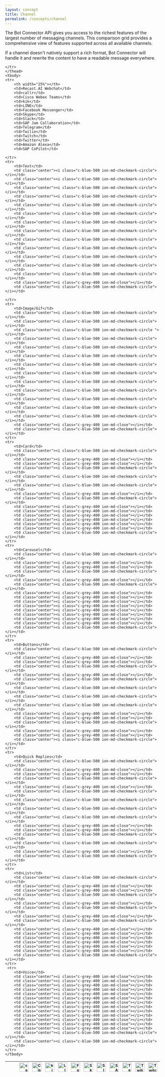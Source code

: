 ```yaml
---
layout: concept
title: Channel
permalink: /concepts/channel
---
```


The Bot Connector API gives you access to the richest features of the largest number of messaging channels.
This comparison grid provides a comprehensive view of features supported across all available channels.

If a channel doesn't natively support a rich format, Bot Connector will handle it and rewrite the content to have a readable message everywhere.

<table class="mb3" style="width: 100%; text-align: center">
    <thead>
    <tr style='font-size: 12px'>
        <th width="25%"></th>
        <th width="50px" style="text-align: center;"><i class="ion-ios-chatbubbles c-amber-500"
                                                        style="font-size: 30px; width: 40px; margin: 0px 0.5rem;"></i>
        </th>
        <th width="50px" style="text-align: center;"><img class="custom mx-auto mb1 noShadow"
                                                          src="https://www.recast.ai/assets/images/integrations/callr.png" width="30px"
                                                          alt="callr"></th>
        <th width="50px" style="text-align: center;"><img class="custom mx-auto mb1 noShadow"
                                                          src="https://cdn.recast.ai/man/channels/cisco.png" width="30px"
                                                          alt="Cisco Webex Teams"></th>
        <th width="50px" style="text-align: center;"><img class="custom mx-auto mb1 noShadow"
                                                          src="https://www.recast.ai/assets/images/integrations/kik.svg" width="30px" alt="kik">
        </th>
        <th width="50px" style="text-align: center;"><img class="custom mx-auto mb1 noShadow"
                                                          src="https://www.recast.ai/assets/images/integrations/line.svg" width="30px"
                                                          alt="LINE"></th>
        <th width="50px" style="text-align: center;"><img class="custom mx-auto mb1 noShadow"
                                                          src="https://www.recast.ai/assets/images/integrations/messenger.svg" width="30px"
                                                          alt="Facebook Messenger"></th>
        <th width="50px" style="text-align: center;"><img class="custom mx-auto mb1 noShadow"
                                                          src="https://www.recast.ai/assets/images/integrations/skype.svg" width="30px"
                                                          alt="Skype"></th>
        <th width="50px" style="text-align: center;"><img class="custom mx-auto mb1 noShadow"
                                                          src="https://www.recast.ai/assets/images/integrations/slack.svg" width="30px"
                                                          alt="Slack"></th>
        <th width="50px" style="text-align: center;"><img class="custom mx-auto mb1 noShadow"
                                                          src="https://www.recast.ai/assets/images/integrations/sapjam.png" width="30px"
                                                          alt="SAP Jam Collaboration"></th>
        <th width="50px" style="text-align: center;"><img class="custom mx-auto mb1 noShadow"
                                                          src="https://www.recast.ai/assets/images/integrations/telegram.svg" width="30px"
                                                          alt="Telegram"></th>
        <th width="50px" style="text-align: center;"><img class="custom mx-auto mb1 noShadow"
                                                          src="https://www.recast.ai/assets/images/integrations/twilio.svg" width="30px"
                                                          alt="Twilio"></th>
        <th width="50px" style="text-align: center;"><img class="custom mx-auto mb1 noShadow"
                                                          src="https://www.recast.ai/assets/images/integrations/twitch.svg" width="30px"
                                                          alt="Twitch"></th>
        <th width="50px" style="text-align: center;"><img class="custom mx-auto mb1 noShadow"
                                                          src="https://www.recast.ai/assets/images/integrations/twitter.svg" width="30px"
                                                          alt="Twitter"></th>
        <th width="50px" style="text-align: center;"><img class="custom mx-auto mb1 noShadow"
                                                          src="https://cdn.recast.ai/man/channels/alexa.png" width="30px"
                                                          alt="Amazon Alexa"></th>
        <th width="50px" style="text-align: center;"><img class="custom mx-auto mb1 noShadow"
                                                          src="https://cdn.recast.ai/man/copilot.png" width="30px"
                                                          alt="SAP CoPilot"></th>
        
    </tr>
    </thead>
    <tbody>
    <tr>
        <th width="25%"></th>
        <td>Recast.AI Webchat</td>
        <td>callr</td>
        <td>Cisco Webex Teams</td>
        <td>kik</td>
        <td>LINE</td>
        <td>Facebook Messenger</td>
        <td>Skype</td>
        <td>Slack</td>
        <td>SAP Jam Collaboration</td>
        <td>Telegram</td>
        <td>Twilio</td>
        <td>Twitch</td>
        <td>Twitter</td>
        <td>Amazon Alexa</td>
        <td>SAP CoPilot</td>

    </tr>
    <tr>
        <td>Text</td>
        <td class="center"><i class="c-blue-500 ion-md-checkmark-circle"></i></td>
        <td class="center"><i class="c-blue-500 ion-md-checkmark-circle"></i></td>
        <td class="center"><i class="c-blue-500 ion-md-checkmark-circle"></i></td>
        <td class="center"><i class="c-blue-500 ion-md-checkmark-circle"></i></td>
        <td class="center"><i class="c-blue-500 ion-md-checkmark-circle"></i></td>
        <td class="center"><i class="c-blue-500 ion-md-checkmark-circle"></i></td>
        <td class="center"><i class="c-blue-500 ion-md-checkmark-circle"></i></td>
        <td class="center"><i class="c-blue-500 ion-md-checkmark-circle"></i></td>
        <td class="center"><i class="c-blue-500 ion-md-checkmark-circle"></i></td>
        <td class="center"><i class="c-blue-500 ion-md-checkmark-circle"></i></td>
        <td class="center"><i class="c-blue-500 ion-md-checkmark-circle"></i></td>
        <td class="center"><i class="c-blue-500 ion-md-checkmark-circle"></i></td>
        <td class="center"><i class="c-blue-500 ion-md-checkmark-circle"></i></td>
        <td class="center"><i class="c-grey-400 ion-md-close"></i></td>
        <td class="center"><i class="c-blue-500 ion-md-checkmark-circle"></i></td>
        
    </tr>
    <tr>
        <td>Image/Gif</td>
        <td class="center"><i class="c-blue-500 ion-md-checkmark-circle"></i></td>
        <td class="center"><i class="c-blue-500 ion-md-checkmark-circle"></i></td>
        <td class="center"><i class="c-blue-500 ion-md-checkmark-circle "></i></td>
        <td class="center"><i class="c-blue-500 ion-md-checkmark-circle"></i></td>
        <td class="center"><i class="c-blue-500 ion-md-checkmark-circle"></i></td>
        <td class="center"><i class="c-blue-500 ion-md-checkmark-circle"></i></td>
        <td class="center"><i class="c-blue-500 ion-md-checkmark-circle"></i></td>
        <td class="center"><i class="c-blue-500 ion-md-checkmark-circle"></i></td>
        <td class="center"><i class="c-blue-500 ion-md-checkmark-circle"></i></td>
        <td class="center"><i class="c-blue-500 ion-md-checkmark-circle"></i></td>
        <td class="center"><i class="c-blue-500 ion-md-checkmark-circle"></i></td>
        <td class="center"><i class="c-blue-500 ion-md-checkmark-circle"></i></td>
        <td class="center"><i class="c-blue-500 ion-md-checkmark-circle"></i></td>
        <td class="center"><i class="c-grey-400 ion-md-close"></i></td>
        <td class="center"><i class="c-blue-500 ion-md-checkmark-circle"></i></td>
    </tr>
    <tr>
        <td>Card</td>
        <td class="center"><i class="c-blue-500 ion-md-checkmark-circle"></i></td>
        <td class="center"><i class="c-grey-400 ion-md-close"></i></td>
        <td class="center"><i class="c-grey-400 ion-md-close"></i></td>
        <td class="center"><i class="c-blue-500 ion-md-checkmark-circle"></i></td>
        <td class="center"><i class="c-blue-500 ion-md-checkmark-circle"></i></td>
        <td class="center"><i class="c-blue-500 ion-md-checkmark-circle"></i></td>
        <td class="center"><i class="c-grey-400 ion-md-close"></i></td>
        <td class="center"><i class="c-blue-500 ion-md-checkmark-circle"></i></td>
        <td class="center"><i class="c-grey-400 ion-md-close"></i></td>
        <td class="center"><i class="c-grey-400 ion-md-close"></i></td>
        <td class="center"><i class="c-grey-400 ion-md-close"></i></td>
        <td class="center"><i class="c-grey-400 ion-md-close"></i></td>
        <td class="center"><i class="c-grey-400 ion-md-close"></i></td>
        <td class="center"><i class="c-grey-400 ion-md-close"></i></td>
        <td class="center"><i class="c-blue-500 ion-md-checkmark-circle"></i></td>
    </tr>
    <tr>
        <td>Carousel</td>
        <td class="center"><i class="c-blue-500 ion-md-checkmark-circle"></i></td>
        <td class="center"><i class="c-grey-400 ion-md-close"></i></td>
        <td class="center"><i class="c-grey-400 ion-md-close"></i></td>
        <td class="center"><i class="c-blue-500 ion-md-checkmark-circle"></i></td>
        <td class="center"><i class="c-grey-400 ion-md-close"></i></td>
        <td class="center"><i class="c-blue-500 ion-md-checkmark-circle"></i></td>
        <td class="center"><i class="c-grey-400 ion-md-close"></i></td>
        <td class="center"><i class="c-grey-400 ion-md-close"></i></td>
        <td class="center"><i class="c-grey-400 ion-md-close"></i></td>
        <td class="center"><i class="c-grey-400 ion-md-close"></i></td>
        <td class="center"><i class="c-grey-400 ion-md-close"></i></td>
        <td class="center"><i class="c-grey-400 ion-md-close"></i></td>
        <td class="center"><i class="c-grey-400 ion-md-close"></i></td>
        <td class="center"><i class="c-grey-400 ion-md-close"></i></td>
        <td class="center"><i class="c-blue-500 ion-md-checkmark-circle"></i></td>
    </tr>
    <tr>
        <td>Buttons</td>
        <td class="center"><i class="c-blue-500 ion-md-checkmark-circle"></i></td>
        <td class="center"><i class="c-grey-400 ion-md-close"></i></td>
        <td class="center"><i class="c-grey-400 ion-md-close"></i></td>
        <td class="center"><i class="c-blue-500 ion-md-checkmark-circle"></i></td>
        <td class="center"><i class="c-grey-400 ion-md-close"></i></td>
        <td class="center"><i class="c-blue-500 ion-md-checkmark-circle"></i></td>
        <td class="center"><i class="c-blue-500 ion-md-checkmark-circle"></i></td>
        <td class="center"><i class="c-blue-500 ion-md-checkmark-circle"></i></td>
        <td class="center"><i class="c-blue-500 ion-md-checkmark-circle"></i></td>
        <td class="center"><i class="c-grey-400 ion-md-close"></i></td>
        <td class="center"><i class="c-grey-400 ion-md-close"></i></td>
        <td class="center"><i class="c-blue-500 ion-md-checkmark-circle"></i></td>
        <td class="center"><i class="c-grey-400 ion-md-close"></i></td>
        <td class="center"><i class="c-grey-400 ion-md-close"></i></td>
        <td class="center"><i class="c-blue-500 ion-md-checkmark-circle"></i></td>
    </tr>
    <tr>
        <td>Quick Replies</td>
        <td class="center"><i class="c-blue-500 ion-md-checkmark-circle"></i></td>
        <td class="center"><i class="c-grey-400 ion-md-close"></i></td>
        <td class="center"><i class="c-grey-400 ion-md-close"></i></td>
        <td class="center"><i class="c-blue-500 ion-md-checkmark-circle"></i></td>
        <td class="center"><i class="c-grey-400 ion-md-close"></i></td>
        <td class="center"><i class="c-blue-500 ion-md-checkmark-circle"></i></td>
        <td class="center"><i class="c-blue-500 ion-md-checkmark-circle"></i></td>
        <td class="center"><i class="c-blue-500 ion-md-checkmark-circle"></i></td>
        <td class="center"><i class="c-blue-500 ion-md-checkmark-circle"></i></td>
        <td class="center"><i class="c-grey-400 ion-md-close"></i></td>
        <td class="center"><i class="c-grey-400 ion-md-close"></i></td>
        <td class="center"><i class="c-blue-500 ion-md-checkmark-circle"></i></td>
        <td class="center"><i class="c-blue-500 ion-md-checkmark-circle"></i></td>
        <td class="center"><i class="c-grey-400 ion-md-close"></i></td>
        <td class="center"><i class="c-blue-500 ion-md-checkmark-circle"></i></td>
    </tr>
    <tr>
        <td>List</td>
        <td class="center"><i class="c-blue-500 ion-md-checkmark-circle"></i></td>
        <td class="center"><i class="c-grey-400 ion-md-close"></i></td>
        <td class="center"><i class="c-grey-400 ion-md-close"></i></td>
        <td class="center"><i class="c-blue-500 ion-md-checkmark-circle"></i></td>
        <td class="center"><i class="c-grey-400 ion-md-close"></i></td>
        <td class="center"><i class="c-blue-500 ion-md-checkmark-circle"></i></td>
        <td class="center"><i class="c-grey-400 ion-md-close"></i></td>
        <td class="center"><i class="c-blue-500 ion-md-checkmark-circle"></i></td>
        <td class="center"><i class="c-grey-400 ion-md-close"></i></td>
        <td class="center"><i class="c-grey-400 ion-md-close"></i></td>
        <td class="center"><i class="c-grey-400 ion-md-close"></i></td>
        <td class="center"><i class="c-grey-400 ion-md-close"></i></td>
        <td class="center"><i class="c-grey-400 ion-md-close"></i></td>
        <td class="center"><i class="c-grey-400 ion-md-close"></i></td>
        <td class="center"><i class="c-blue-500 ion-md-checkmark-circle"></i></td>
    </tr>
     <tr>
        <td>Voice</td>
        <td class="center"><i class="c-grey-400 ion-md-close"></i></td>
        <td class="center"><i class="c-grey-400 ion-md-close"></i></td>
        <td class="center"><i class="c-grey-400 ion-md-close"></i></td>
        <td class="center"><i class="c-grey-400 ion-md-close"></i></td>
        <td class="center"><i class="c-grey-400 ion-md-close"></i></td>
        <td class="center"><i class="c-grey-400 ion-md-close"></i></td>
        <td class="center"><i class="c-grey-400 ion-md-close"></i></td>
        <td class="center"><i class="c-grey-400 ion-md-close"></i></td>
        <td class="center"><i class="c-grey-400 ion-md-close"></i></td>
        <td class="center"><i class="c-grey-400 ion-md-close"></i></td>
        <td class="center"><i class="c-grey-400 ion-md-close"></i></td>
        <td class="center"><i class="c-grey-400 ion-md-close"></i></td>
        <td class="center"><i class="c-grey-400 ion-md-close"></i></td>
        <td class="center"><i class="c-blue-500 ion-md-checkmark-circle"></i></td>
        <td class="center"><i class="c-blue-500 ion-md-checkmark-circle"></i></td>
    </tr>
    </tbody>
</table>
